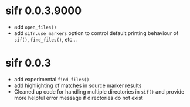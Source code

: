 # sifr 0.0.3.9000

* add `open_files()`
* add `sifr.use_markers` option to control default printing behaviour of `sif()`, 
  `find_files()`, etc...

# sifr 0.0.3

* add experimental `find_files()` 
* add highlighting of matches in source marker results
* Cleaned up code for handling multiple directories in `sif()` and provide more
  helpful error message if directories do not exist

